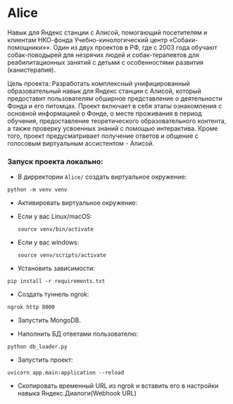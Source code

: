 # Alice

Навык для Яндекс станции с Алисой, помогающий посетителям и клиентам НКО-фонда Учебно-кинологический центр «Собаки-помощники»». Один из двух проектов в РФ, где с 2003 года обучают собак-поводырей для незрячих людей и собак-терапевтов для реабилитационных занятий с детьми с особенностями развития (канистерапия).

Цель проекта: Разработать комплексный унифицированный образовательный навык для Яндекс станции с Алисой, который предоставит пользователям обширное представление о деятельности Фонда и его питомцах. Проект включает в себя этапы ознакомления с основной информацией о Фонде, о месте проживания в период обучения, предоставление теоретического образовательного контента, а также проверку усвоенных знаний с помощью интерактива. Кроме того, проект предусматривает получение ответов и общение с голосовым виртуальным ассистентом - Алисой.


### Запуск проекта локально:

- В дирректории `Alice/` создать виртуальное окружение:

`python -m venv venv`

- Активировать виртуальное окружение:

* Если у вас Linux/macOS:

    ```
    source venv/bin/activate
    ```

* Если у вас windows:

    ```
    source venv/scripts/activate
    ```

- Установить зависимости:
```
pip install -r requirements.txt
```

- Создать туннель ngrok:
```
ngrok http 8000
```
- Запустить MongoDB.

- Наполнить БД ответами пользователю:
```
python db_loader.py
```

- Запустить проект:
```
uvicorn app.main:application --reload
```
- Скопировать временный URL из ngrok и вставить его в настройки навыка Яндекс.Диалоги(Webhook URL)
```